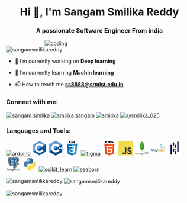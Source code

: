 <h1 align="center">Hi 👋, I'm Sangam Smilika Reddy</h1>
<h3 align="center">A passionate Software Engineer From india</h3>
<img align="right" border-radius="50%" alt="coding" width="400" src="https://www.bing.com/th/id/OGC.0f300004c555663076c530d9a2abf11c?pid=1.7&rurl=https%3a%2f%2fcdnb.artstation.com%2fp%2fassets%2fimages%2fimages%2f007%2f854%2f263%2foriginal%2frothana-chhourm-ezgif-com-resize-4.gif%3f1508943159&ehk=fFLlbz6QalD4%2bOk%2frMd6BRimqSlNBWfWRzF5E71vOfs%3d">
<p align="left"> <img src="https://komarev.com/ghpvc/?username=sangamsmilikareddy&label=Profile%20views&color=0e75b6&style=flat" alt="sangamsmilikareddy" /> </p>

- 🔭 I’m currently working on **Deep learning**

- 🌱 I’m currently learning **Machin learning**

- 📫 How to reach me **ss8888@srmist.edu.in**

<h3 align="left">Connect with me:</h3>
<p align="left">
<a href="[https://linkedin.com/in/sangam smilika](https://www.linkedin.com/in/sangam-smilika-2a5052189/)" target="blank"><img align="center" src="https://raw.githubusercontent.com/rahuldkjain/github-profile-readme-generator/master/src/images/icons/Social/linked-in-alt.svg" alt="sangam smilika" height="30" width="40" /></a>
<a href="https://kaggle.com/smilikasangam" target="blank"><img align="center" src="https://raw.githubusercontent.com/rahuldkjain/github-profile-readme-generator/master/src/images/icons/Social/kaggle.svg" alt="smilika sangam" height="30" width="40" /></a>
<a href="https://dribbble.com/Smilika_Reddy" target="blank"><img align="center" src="https://raw.githubusercontent.com/rahuldkjain/github-profile-readme-generator/master/src/images/icons/Social/dribbble.svg" alt="smilika" height="30" width="40" /></a>
<a href="https://www.hackerrank.com/Smilika_025" target="blank"><img align="center" src="https://raw.githubusercontent.com/rahuldkjain/github-profile-readme-generator/master/src/images/icons/Social/hackerrank.svg" alt="@smilika_025" height="30" width="40" /></a>
</p>

<h3 align="left">Languages and Tools:</h3>
<p align="left"> <a href="https://www.arduino.cc/" target="_blank" rel="noreferrer"> <img src="https://cdn.worldvectorlogo.com/logos/arduino-1.svg" alt="arduino" width="40" height="40"/> </a> <a href="https://www.cprogramming.com/" target="_blank" rel="noreferrer"> <img src="https://raw.githubusercontent.com/devicons/devicon/master/icons/c/c-original.svg" alt="c" width="40" height="40"/> </a> <a href="https://www.w3schools.com/cpp/" target="_blank" rel="noreferrer"> <img src="https://raw.githubusercontent.com/devicons/devicon/master/icons/cplusplus/cplusplus-original.svg" alt="cplusplus" width="40" height="40"/> </a> <a href="https://www.w3schools.com/css/" target="_blank" rel="noreferrer"> <img src="https://raw.githubusercontent.com/devicons/devicon/master/icons/css3/css3-original-wordmark.svg" alt="css3" width="40" height="40"/> </a> <a href="https://www.figma.com/" target="_blank" rel="noreferrer"> <img src="https://www.vectorlogo.zone/logos/figma/figma-icon.svg" alt="figma" width="40" height="40"/> </a> <a href="https://www.w3.org/html/" target="_blank" rel="noreferrer"> <img src="https://raw.githubusercontent.com/devicons/devicon/master/icons/html5/html5-original-wordmark.svg" alt="html5" width="40" height="40"/> </a> <a href="https://developer.mozilla.org/en-US/docs/Web/JavaScript" target="_blank" rel="noreferrer"> <img src="https://raw.githubusercontent.com/devicons/devicon/master/icons/javascript/javascript-original.svg" alt="javascript" width="40" height="40"/> </a> <a href="https://www.mongodb.com/" target="_blank" rel="noreferrer"> <img src="https://raw.githubusercontent.com/devicons/devicon/master/icons/mongodb/mongodb-original-wordmark.svg" alt="mongodb" width="40" height="40"/> </a> <a href="https://www.mysql.com/" target="_blank" rel="noreferrer"> <img src="https://raw.githubusercontent.com/devicons/devicon/master/icons/mysql/mysql-original-wordmark.svg" alt="mysql" width="40" height="40"/> </a> <a href="https://pandas.pydata.org/" target="_blank" rel="noreferrer"> <img src="https://raw.githubusercontent.com/devicons/devicon/2ae2a900d2f041da66e950e4d48052658d850630/icons/pandas/pandas-original.svg" alt="pandas" width="40" height="40"/> </a> <a href="https://www.postgresql.org" target="_blank" rel="noreferrer"> <img src="https://raw.githubusercontent.com/devicons/devicon/master/icons/postgresql/postgresql-original-wordmark.svg" alt="postgresql" width="40" height="40"/> </a> <a href="https://www.python.org" target="_blank" rel="noreferrer"> <img src="https://raw.githubusercontent.com/devicons/devicon/master/icons/python/python-original.svg" alt="python" width="40" height="40"/> </a> <a href="https://scikit-learn.org/" target="_blank" rel="noreferrer"> <img src="https://upload.wikimedia.org/wikipedia/commons/0/05/Scikit_learn_logo_small.svg" alt="scikit_learn" width="40" height="40"/> </a> <a href="https://seaborn.pydata.org/" target="_blank" rel="noreferrer"> <img src="https://seaborn.pydata.org/_images/logo-mark-lightbg.svg" alt="seaborn" width="40" height="40"/> </a> </p>

<p><img align="left" src="https://github-readme-stats.vercel.app/api/top-langs?username=sangamsmilikareddy&show_icons=true&locale=en&layout=compact" alt="sangamsmilikareddy" /></p>

<p>&nbsp;<img align="center" src="https://github-readme-stats.vercel.app/api?username=sangamsmilikareddy&show_icons=true&locale=en" alt="sangamsmilikareddy" /></p>

<p><img align="center" src="https://github-readme-streak-stats.herokuapp.com/?user=sangamsmilikareddy&" alt="sangamsmilikareddy" /></p>
